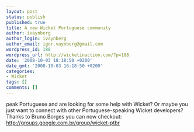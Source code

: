 ```yaml
---
layout: post
status: publish
published: true
title: A new Wicket Portuguese community
author: ivaynberg
author_login: ivaynberg
author_email: igor.vaynberg@gmail.com
wordpress_id: 188
wordpress_url: http://wicketinaction.com/?p=188
date: '2008-10-03 18:18:50 +0200'
date_gmt: '2008-10-03 16:18:50 +0200'
categories:
- Wicket
tags: []
comments: []
---
```

<div style="display: none"></div>
<p>peak Portuguese and are looking for some help with Wicket? Or maybe you just want  to connect with other Portuguese-speaking Wicket developers? Thanks to Bruno Borges you can now checkout: <a href="http://groups.google.com.br/group/wicket-ptbr">http://groups.google.com.br/group/wicket-ptbr</a>
<div style="display: none">zp8497586rq</div>
